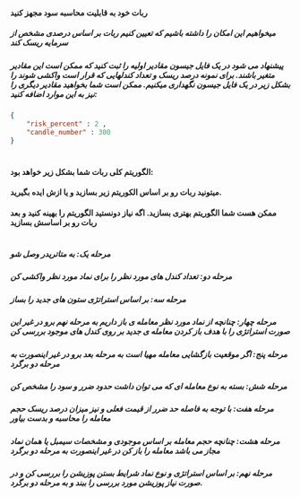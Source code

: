 #### ربات خود به قابلیت محاسبه سود مجهز کنید

##### میخواهیم این امکان را داشته باشیم که تعیین کنیم ربات بر اساس درصدی مشخص از سرمایه ریسک کند
##### پیشنهاد می شود در یک فایل جیسون مقادیر اولیه را ثبت کنید که ممکن است این مقادیر متغیر باشند. برای نمونه درصد ریسک و تعداد کندلهایی که قرار است واکشی شوند را بشکل زیر در یک فایل جیسون نگهداری میکنیم. ممکن است شما بخواهید مقادیر دیگری را نیز به این موارد اضافه کنید:

```json
{
    "risk_percent" : 2 , 
    "candle_number" : 300 
}
```
#

#### الگوریتم کلی ربات شما بشکل زیر خواهد بود:
#### میتونید ربات رو بر اساس الکوریتم زیر بسازید و یا ازش ایده بگیرید.
#### ممکن هست شما الگوریتم بهتری بسازید. اگه نیاز دونستید الگوریتم را بهینه کنید و بعد ربات رو بر اساسش بسازید
#
##### مرحله یک: به متاتریدر وصل شو
##### مرحله دو: تعداد کندل های مورد نظر را برای نماد مورد نظر واکشی کن
##### مرحله سه: بر اساس استراتژی ستون های جدید را بساز
##### مرحله چهار: چنانچه از نماد مورد نظر معامله ی باز داریم به مرحله نهم برو در غیر این صورت استراتژی را با هدف باز کردن معامله ی جدید بر روی کندل های موجود بررسی کن
##### مرحله پنج: اگر موقعیت بازگشایی معامله مهیا است به مرحله بعد برو در غیر اینصورت به مرحله دو برگرد
##### مرحله شش: بسته به نوع معامله ای که می توان داشت حدود ضرر و سود را مشخص کن
##### مرحله هفت: با توجه به فاصله حد ضرر از قیمت فعلی و نیز میزان درصد ریسک حجم معامله را محاسبه و بدست بیاور 
##### مرحله هشت: چنانچه حجم معامله بر اساس موجودی و مشخصات سیمبل یا همان نماد مجاز می باشد معامله را باز کن در غیر اینصورت به مرحله دو برگرد
##### مرحله نهم: بر اساس استراتژی و نوع نماد شرایط بستن پوزیشن را بررسی کن و در صورت نیاز پوزیشن مورد بررسی را ببند و به مرحله دو برگرد.


